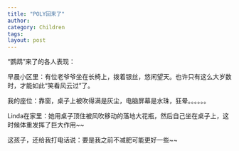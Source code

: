 ```yaml
---
title: "POLY回来了"
author:
category: Children
tags: 
layout: post
---
```

“鹦鹉”来了的各人表现：

早晨小区里：有位老爷爷坐在长椅上，拨着银丝，悠闲望天。也许只有这么大岁数时，才能如此“笑看风云过”了。

我的座位：靠窗，桌子上被吹得满是灰尘，电脑屏幕是水珠，狂晕。。。。。。

Linda在家里：她用桌子顶住被风吹移动的落地大花瓶，然后自己坐在桌子上，这时候体重发挥了巨大作用~~

这孩子，还给我打电话说：要是我之前不减肥可能更好一些~~

